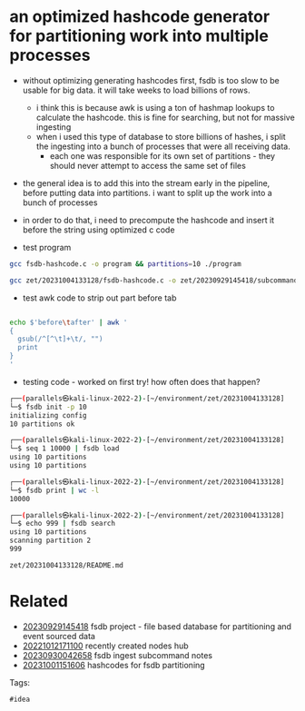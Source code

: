 # an optimized hashcode generator for partitioning work into multiple processes

- without optimizing generating hashcodes first, fsdb is too slow to be usable for big data. it will take weeks to load billions of rows.
  - i think this is because awk is using a ton of hashmap lookups to calculate the hashcode. this is fine for searching, but not for massive ingesting
  - when i used this type of database to store billions of hashes, i split the ingesting into a bunch of processes that were all receiving data.
    - each one was responsible for its own set of partitions - they should never attempt to access the same set of files
- the general idea is to add this into the stream early in the pipeline, before putting data into partitions. i want to split up the work into a bunch of processes
- in order to do that, i need to precompute the hashcode and insert it before the string using optimized c code

- test program
```bash
gcc fsdb-hashcode.c -o program && partitions=10 ./program

gcc zet/20231004133128/fsdb-hashcode.c -o zet/20230929145418/subcommands/hashcode-optimized
```

- test awk code to strip out part before tab
```bash

echo $'before\tafter' | awk '
{
  gsub(/^[^\t]+\t/, "")
  print
}
'

```

- testing code - worked on first try! how often does that happen?
```bash
┌──(parallels㉿kali-linux-2022-2)-[~/environment/zet/20231004133128]
└─$ fsdb init -p 10
initializing config
10 partitions ok

┌──(parallels㉿kali-linux-2022-2)-[~/environment/zet/20231004133128]
└─$ seq 1 10000 | fsdb load
using 10 partitions
using 10 partitions

┌──(parallels㉿kali-linux-2022-2)-[~/environment/zet/20231004133128]
└─$ fsdb print | wc -l
10000

┌──(parallels㉿kali-linux-2022-2)-[~/environment/zet/20231004133128]
└─$ echo 999 | fsdb search
using 10 partitions
scanning partition 2
999

```

` zet/20231004133128/README.md `

# Related

- [20230929145418](/zet/20230929145418/README.md) fsdb project - file based database for partitioning and event sourced data
- [20221012171100](/zet/20221012171100/README.md) recently created nodes hub
- [20230930042658](/zet/20230930042658/README.md) fsdb ingest subcommand notes
- [20231001151606](/zet/20231001151606/README.md) hashcodes for fsdb partitioning

Tags:

    #idea

